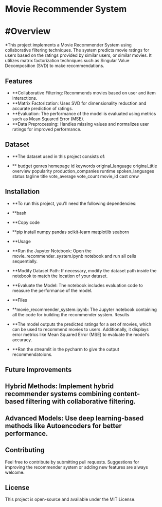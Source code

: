 # Movie Recommender System

# #Overview
*This project implements a Movie Recommender System using collaborative filtering techniques. The system predicts movie ratings for users based on the ratings provided by similar users, or similar movies. It utilizes matrix factorization techniques such as Singular Value Decomposition (SVD) to make recommendations.

## Features
- **Collaborative Filtering: Recommends movies based on user and item interactions.
- **Matrix Factorization: Uses SVD for dimensionality reduction and accurate prediction of ratings.
- **Evaluation: The performance of the model is evaluated using metrics such as Mean Squared Error (MSE).
- **Data Preprocessing: Handles missing values and normalizes user ratings for improved performance.
## Dataset
- **The dataset used in this project consists of:

- ** budget	genres	homepage	id	keywords	original_language	original_title	overview	popularity	production_companies	runtime	spoken_languages	status	tagline	title	vote_average	vote_count	movie_id	cast	crew




## Installation
- **To run this project, you'll need the following dependencies:

- **bash
- **Copy code
- **pip install numpy pandas scikit-learn matplotlib seaborn
- **Usage
- **Run the Jupyter Notebook: Open the movie_recommender_system.ipynb notebook and run all cells sequentially.
- **Modify Dataset Path: If necessary, modify the dataset path inside the notebook to match the location of your dataset.
- **Evaluate the Model: The notebook includes evaluation code to measure the performance of the model.
- **Files
- **movie_recommender_system.ipynb: The Jupyter notebook containing all the code for building the recommender system.
Results
- **The model outputs the predicted ratings for a set of movies, which can be used to recommend movies to users. Additionally, it displays error metrics like Mean Squared Error (MSE) to evaluate the model's accuracy.
- **Ran the streamlit in the pycharm to give the output recommendatoions.
## Future Improvements
## Hybrid Methods: Implement hybrid recommender systems combining content-based filtering with collaborative filtering.
## Advanced Models: Use deep learning-based methods like Autoencoders for better performance.
## Contributing
Feel free to contribute by submitting pull requests. Suggestions for improving the recommender system or adding new features are always welcome.

## License
This project is open-source and available under the MIT License.


